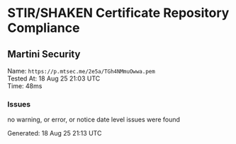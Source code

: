 # STIR/SHAKEN Certificate Repository Compliance

## Martini Security

Name: `https://p.mtsec.me/2e5a/TGh4NMmuOwwa.pem`\
Tested At: 18 Aug 25 21:03 UTC\
Time: 48ms

### Issues

no warning, or error, or notice date level issues were found

Generated: 18 Aug 25 21:13 UTC